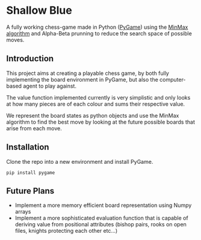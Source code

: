 # Shallow Blue

A fully working chess-game made in Python ([PyGame](https://www.pygame.org/wiki/GettingStarted)) using the [MinMax algorithm](https://en.wikipedia.org/wiki/Minimax) and Alpha-Beta prunning to reduce the search space of possible moves.

## Introduction
This project aims at creating a playable chess game, by both fully implementing the board environment in PyGame, but also the computer-based agent to play against.

The value function implemented currently is very simplistic and only looks at how many pieces are of each colour and sums their respective value.

We represent the board states as python objects and use the MinMax algorithm to find the best move by looking at the future possible boards that arise from each move.
## Installation
Clone the repo into a new environment and install PyGame.
```
pip install pygame
```
## Future Plans

* Implement a more memory efficient board representation using Numpy arrays
* Implement a more sophisticated evaluation function that is capable of deriving value from positional attributes (bishop pairs, rooks on open files, knights protecting each other etc...)
